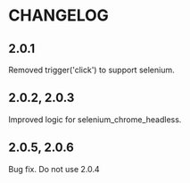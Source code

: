 # CHANGELOG

## 2.0.1
Removed trigger('click') to support selenium.

## 2.0.2, 2.0.3
Improved logic for selenium_chrome_headless.

## 2.0.5, 2.0.6
Bug fix.  Do not use 2.0.4
